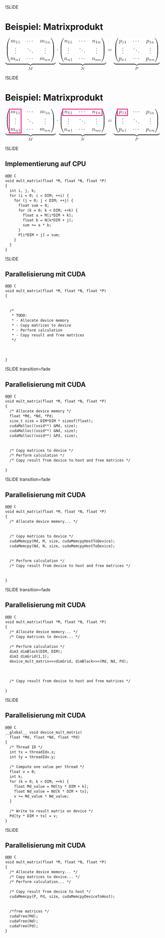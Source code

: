 !SLIDE

# Beispiel: Matrixprodukt

![Cube](Grafiken/matrixmult1.png)

!SLIDE

# Beispiel: Matrixprodukt

![Cube](Grafiken/matrixmult2.png)

!SLIDE

## Implementierung auf CPU

    @@@ C
    void mult_matrix(float *M, float *N, float *P)
    {
      int i, j, k;
      for (i = 0; i < DIM; ++i) {
        for (j = 0; j < DIM; ++j) {
          float sum = 0;
          for (k = 0; k < DIM; ++k) {
            float a = M[i*DIM + k];
            float b = N[k*DIM + j];
            sum += a * b;
          }
          P[i*DIM + j] = sum;
        }
      }
    }

!SLIDE

## Parallelisierung mit CUDA

    @@@ C
    void mult_matrix(float *M, float *N, float *P) 
    {


      /*
       * TODO:
       * - Allocate device memory
       * - Copy matrices to device
       * - Perform calculation
       * - Copy result and free matrices 
       */



    }

!SLIDE transition=fade

## Parallelisierung mit CUDA

    @@@ C
    void mult_matrix(float *M, float *N, float *P) 
    {
      /* Allocate device memory */
      float *Md, *Nd, *Pd;
      size_t size = DIM*DIM * sizeof(float);
      cudaMalloc((void**) &Md, size);
      cudaMalloc((void**) &Nd, size);
      cudaMalloc((void**) &Pd, size);


      /* Copy matrices to device */
      /* Perform calculation */
      /* Copy result from device to host and free matrices */

    }

!SLIDE transition=fade

## Parallelisierung mit CUDA

    @@@ C
    void mult_matrix(float *M, float *N, float *P) 
    {
      /* Allocate device memory... */


      /* Copy matrices to device */
      cudaMemcpy(Md, M, size, cudaMemcpyHostToDevice);
      cudaMemcpy(Nd, N, size, cudaMemcpyHostToDevice);


      /* Perform calculation */
      /* Copy result from device to host and free matrices */


    }

!SLIDE transition=fade

## Parallelisierung mit CUDA

    @@@ C
    void mult_matrix(float *M, float *N, float *P) 
    {
      /* Allocate device memory... */
      /* Copy matrices to device... */

      /* Perform calculation */
      dim3 dimBlock(DIM, DIM);
      dim3 dimGrid(1,1);
      device_mult_matrix<<<dimGrid, dimBlock>>>(Md, Nd, Pd);



      /* Copy result from device to host and free matrices */

    }

!SLIDE

## Parallelisierung mit CUDA

    @@@ C
    __global__ void device_mult_matrix(
      float *Md, float *Nd, float *Pd)
    {
      /* Thread ID */
      int tx = threadIdx.x;
      int ty = threadIdx.y;

      /* Compute one value per thread */
      float v = 0;
      int k;
      for (k = 0; k < DIM; ++k) {
        float Md_value = Md[ty * DIM + k];
        float Nd_value = Nd[k * DIM + tx];
        v += Md_value * Nd_value;
      }

      /* Write to result matrix on device */
      Pd[ty * DIM + tx] = v;
    }


!SLIDE

## Parallelisierung mit CUDA

    @@@ C
    void mult_matrix(float *M, float *N, float *P) 
    {
      /* Allocate device memory... */
      /* Copy matrices to device... */
      /* Perform calculation... */

      /* Copy result from device to host */ 
      cudaMemcpy(P, Pd, size, cudaMemcpyDeviceToHost);


      /*free matrices */
      cudaFree(Md);
      cudaFree(Nd);
      cudaFree(Pd);
    }
